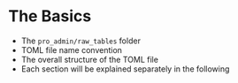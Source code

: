 # The Basics

* The `pro_admin/raw_tables` folder
* TOML file name convention
* The overall structure of the TOML file
* Each section will be explained separately in the following
